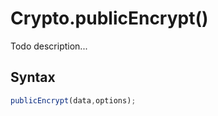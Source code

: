 # Crypto.publicEncrypt()
Todo description...

<!-- examples -->
<!-- examples -->

## Syntax

```js
publicEncrypt(data,options);
```

<!-- parameters -->
<!-- parameters -->

<!-- return -->
<!-- return -->
